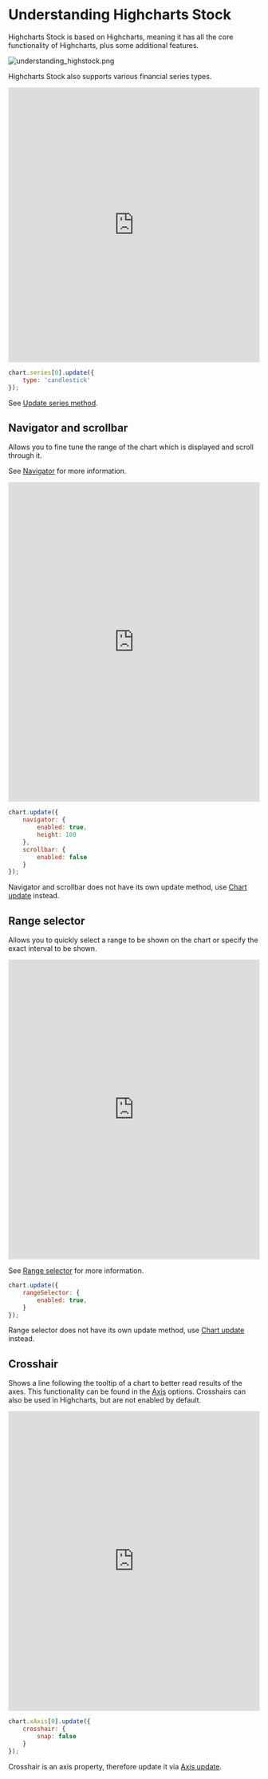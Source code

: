 Understanding Highcharts Stock
===

Highcharts Stock is based on Highcharts, meaning it has all the core functionality of Highcharts, plus some additional features.

![understanding_highstock.png](understanding_highstock.png)

Highcharts Stock also supports various financial series types.

<iframe style="width: 100%; height: 550px; border: none;" src=https://highcharts.github.io/highcharts-utils/samples/#gh/352ea24215ec4f79bb50ead0152430087bc3551e/sample/stock/interactive-docs/series-type allow="fullscreen"></iframe>

```js
chart.series[0].update({
    type: 'candlestick'
});
```

See [Update series method](https://api.highcharts.com/class-reference/Highcharts.Series#update).

Navigator and scrollbar
---------

Allows you to fine tune the range of the chart which is displayed and scroll through it.

See [Navigator](https://highcharts.com/docs/stock/navigator) for more information.

<iframe style="width: 100%; height: 640px; border: none;" src=https://highcharts.github.io/highcharts-utils/samples/#gh/352ea24215ec4f79bb50ead0152430087bc3551e/sample/stock/interactive-docs/navigator allow="fullscreen"></iframe>

```js
chart.update({
    navigator: {
        enabled: true,
        height: 100
    },
    scrollbar: {
        enabled: false
    }
});
```
Navigator and scrollbar does not have its own update method, use [Chart update](https://api.highcharts.com/class-reference/Highcharts.Chart#update) instead.


Range selector
--------------

Allows you to quickly select a range to be shown on the chart or specify the exact interval to be shown.

<iframe style="width: 100%; height: 600px; border: none;" src=https://highcharts.github.io/highcharts-utils/samples/#gh/352ea24215ec4f79bb50ead0152430087bc3551e/sample/stock/interactive-docs/range-selector allow="fullscreen"></iframe>

See [Range selector](https://highcharts.com/docs/stock/range-selector) for more information.

```js
chart.update({
    rangeSelector: {
        enabled: true,
    }
});
```

Range selector does not have its own update method, use [Chart update](https://api.highcharts.com/class-reference/Highcharts.Chart#update) instead.

Crosshair
---------

Shows a line following the tooltip of a chart to better read results of the axes. This functionality can be found in the [Axis](https://api.highcharts.com/highstock/xAxis.crosshair) options. Crosshairs can also be used in Highcharts, but are not enabled by default.

<iframe style="width: 100%; height: 600px; border: none;" src=https://highcharts.github.io/highcharts-utils/samples/#gh/352ea24215ec4f79bb50ead0152430087bc3551e/sample/stock/interactive-docs/crosshair allow="fullscreen"></iframe>

```js
chart.xAxis[0].update({
    crosshair: {
        snap: false
    }
});
```

Crosshair is an axis property, therefore update it via [Axis update](https://api.highcharts.com/class-reference/Highcharts.Axis#update).